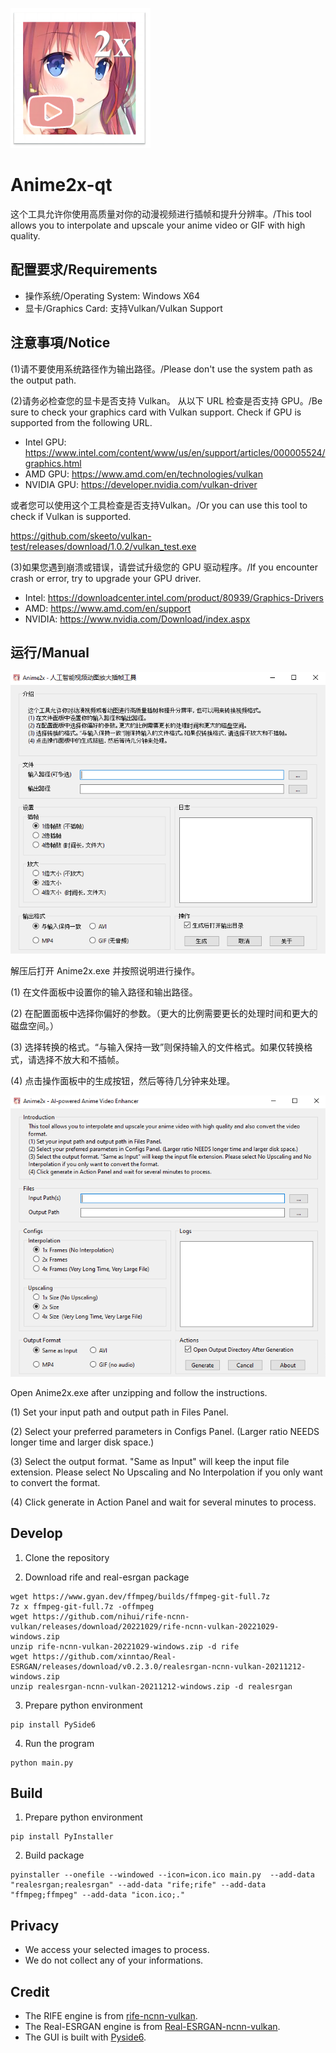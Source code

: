 ![logo](./icon_small.png)

# Anime2x-qt 

这个工具允许你使用高质量对你的动漫视频进行插帧和提升分辨率。/This tool allows you to interpolate and upscale your anime video or GIF with high quality.


## 配置要求/Requirements

* 操作系统/Operating System: Windows X64
* 显卡/Graphics Card: 支持Vulkan/Vulkan Support

## 注意事項/Notice

(1)请不要使用系统路径作为输出路径。/Please don't use the system path as the output path.

(2)请务必检查您的显卡是否支持 Vulkan。 从以下 URL 检查是否支持 GPU。/Be sure to check your graphics card with Vulkan support. Check if GPU is supported from the following URL.

* Intel GPU: https://www.intel.com/content/www/us/en/support/articles/000005524/graphics.html
* AMD GPU: https://www.amd.com/en/technologies/vulkan
* NVIDIA GPU: https://developer.nvidia.com/vulkan-driver

或者您可以使用这个工具检查是否支持Vulkan。/Or you can use this tool to check if Vulkan is supported.

https://github.com/skeeto/vulkan-test/releases/download/1.0.2/vulkan_test.exe

(3)如果您遇到崩溃或错误，请尝试升级您的 GPU 驱动程序。/If you encounter crash or error, try to upgrade your GPU driver.

* Intel: https://downloadcenter.intel.com/product/80939/Graphics-Drivers
* AMD: https://www.amd.com/en/support
* NVIDIA: https://www.nvidia.com/Download/index.aspx


## 运行/Manual

![Screenshot_ZH](./screenshot_zh.png)

解压后打开 Anime2x.exe 并按照说明进行操作。

(1) 在文件面板中设置你的输入路径和输出路径。

(2) 在配置面板中选择你偏好的参数。（更大的比例需要更长的处理时间和更大的磁盘空间。）

(3) 选择转换的格式。“与输入保持一致”则保持输入的文件格式。如果仅转换格式，请选择不放大和不插帧。

(4) 点击操作面板中的生成按钮，然后等待几分钟来处理。

![Screenshot_ZH](./screenshot_en.png)

Open Anime2x.exe after unzipping and follow the instructions.

(1) Set your input path and output path in Files Panel. 

(2) Select your preferred parameters in Configs Panel. (Larger ratio NEEDS longer time and larger disk space.)

(3) Select the output format. "Same as Input" will keep the input file extension. Please select No Upscaling and No Interpolation if you only want to convert the format.

(4) Click generate in Action Panel and wait for several minutes to process.

## Develop

1. Clone the repository

2. Download rife and real-esrgan package
```
wget https://www.gyan.dev/ffmpeg/builds/ffmpeg-git-full.7z
7z x ffmpeg-git-full.7z -offmpeg
wget https://github.com/nihui/rife-ncnn-vulkan/releases/download/20221029/rife-ncnn-vulkan-20221029-windows.zip
unzip rife-ncnn-vulkan-20221029-windows.zip -d rife
wget https://github.com/xinntao/Real-ESRGAN/releases/download/v0.2.3.0/realesrgan-ncnn-vulkan-20211212-windows.zip
unzip realesrgan-ncnn-vulkan-20211212-windows.zip -d realesrgan
```

3. Prepare python environment
```
pip install PySide6
```

4. Run the program
```
python main.py
```

## Build

1. Prepare python environment
```
pip install PyInstaller
```

2. Build package
```
pyinstaller --onefile --windowed --icon=icon.ico main.py  --add-data "realesrgan;realesrgan" --add-data "rife;rife" --add-data "ffmpeg;ffmpeg" --add-data "icon.ico;." 
```

## Privacy

* We access your selected images to process. 
* We do not collect any of your informations.

## Credit

* The RIFE engine is from [rife-ncnn-vulkan](https://github.com/nihui/rife-ncnn-vulkan).
* The Real-ESRGAN engine is from [Real-ESRGAN-ncnn-vulkan](https://github.com/xinntao/Real-ESRGAN-ncnn-vulkan).
* The GUI is built with [Pyside6](https://doc.qt.io/qtforpython/).
